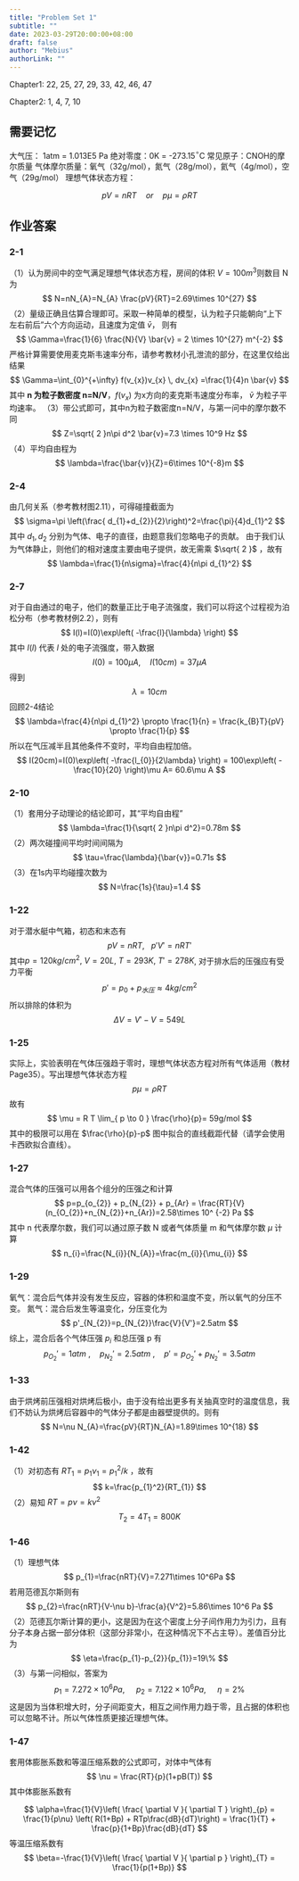 ```yaml
---
title: "Problem Set 1"
subtitle: ""
date: 2023-03-29T20:00:00+08:00
draft: false
author: "Mebius"
authorLink: ""
---
```


Chapter1: 22, 25, 27, 29, 33, 42, 46, 47 

Chapter2: 1, 4, 7, 10

## 需要记忆
大气压： 1atm = 1.013E5 Pa
绝对零度：0K = -273.15$^{\circ}$C
常见原子：CNOH的摩尔质量
气体摩尔质量：氧气（32g/mol），氮气（28g/mol），氦气（4g/mol），空气（29g/mol）
理想气体状态方程：

$$ pV=nRT \quad or \quad p\mu=\rho RT $$

## 作业答案
### 2-1
（1）认为房间中的空气满足理想气体状态方程，房间的体积 $V=100m^3$则数目 N 为
$$
N=nN_{A}=N_{A} \frac{pV}{RT}=2.69\times 10^{27}
$$
（2）量级正确且估算合理即可。采取一种简单的模型，认为粒子只能朝向“上下左右前后”六个方向运动，且速度为定值 $\bar{v}$， 则有
$$
\Gamma=\frac{1}{6} \frac{N}{V} \bar{v} = 2 \times 10^{27} m^{-2}
$$
严格计算需要使用麦克斯韦速率分布，请参考教材小孔泄流的部分，在这里仅给出结果
$$
\Gamma=\int_{0}^{+\infty} f(v_{x})v_{x} \, dv_{x} =\frac{1}{4}n \bar{v}
$$
其中 **n 为粒子数密度 n=N/V**，$f(v_{x})$ 为x方向的麦克斯韦速度分布率， $\bar{v}$ 为粒子平均速率。
（3）带公式即可，其中n为粒子数密度n=N/V，与第一问中的摩尔数不同
$$
Z=\sqrt{ 2 }n\pi d^2 \bar{v}=7.3 \times 10^9 Hz
$$
（4）平均自由程为
$$
\lambda=\frac{\bar{v}}{Z}=6\times 10^{-8}m
$$
### 2-4
由几何关系（参考教材图2.11），可得碰撞截面为
$$
\sigma=\pi \left(\frac{ d_{1}+d_{2}}{2}\right)^2=\frac{\pi}{4}d_{1}^2
$$
其中 $d_{1},d_{2}$ 分别为气体、电子的直径，由题意我们忽略电子的贡献。
由于我们认为气体静止，则他们的相对速度主要由电子提供，故无需乘 $\sqrt{ 2 }$ ，故有
$$
\lambda=\frac{1}{n\sigma}=\frac{4}{n\pi d_{1}^2}
$$
### 2-7
对于自由通过的电子，他们的数量正比于电子流强度，我们可以将这个过程视为泊松分布（参考教材例2.2），则有
$$
I(l)=I(0)\exp\left( -\frac{l}{\lambda} \right)
$$
其中 $I(l)$ 代表 $l$ 处的电子流强度，带入数据
$$
I(0)=100\mu A, \quad I(10cm)=37\mu A
$$
得到
$$
\lambda=10cm
$$
回顾2-4结论
$$
\lambda=\frac{4}{n\pi d_{1}^2} \propto \frac{1}{n} = \frac{k_{B}T}{pV} \propto \frac{1}{p}
$$
所以在气压减半且其他条件不变时，平均自由程加倍。
$$
I(20cm)=I(0)\exp\left( -\frac{l_{0}}{2\lambda} \right) = 100\exp\left( -\frac{10}{20} \right)\mu A= 60.6\mu A
$$
### 2-10
（1）套用分子动理论的结论即可，其“平均自由程”
$$
\lambda=\frac{1}{\sqrt{ 2 }n\pi d^2}=0.78m
$$
（2）两次碰撞间平均时间间隔为
$$
\tau=\frac{\lambda}{\bar{v}}=0.71s
$$
（3）在1s内平均碰撞次数为
$$
N=\frac{1s}{\tau}=1.4
$$

### 1-22
对于潜水艇中气箱，初态和末态有
$$
pV=nRT ,~ ~ ~p'V'=nRT' 
$$
其中$p=120kg/cm^2,~V=20L,~T=293K,~T'=278K$, 对于排水后的压强应有受力平衡
$$
p'=p_{0} + p_{水压}\approx 4kg/cm^2
$$
所以排除的体积为
$$
\Delta V=V'-V= 549L
$$
### 1-25
实际上，实验表明在气体压强趋于零时，理想气体状态方程对所有气体适用（教材Page35）。写出理想气体状态方程
$$
p\mu=\rho RT
$$
故有
$$
\mu = R T \lim_{ p \to 0 } \frac{\rho}{p}= 59g/mol
$$
其中的极限可以用在 $\frac{\rho}{p}-p$ 图中拟合的直线截距代替（请学会使用卡西欧拟合直线）。
### 1-27
混合气体的压强可以用各个组分的压强之和计算
$$
p=p_{o_{2}} + p_{N_{2}} + p_{Ar} = \frac{RT}{V}(n_{O_{2}}+n_{N_{2}}+n_{Ar})=2.58\times 10^
{-2} Pa
$$
其中 n 代表摩尔数，我们可以通过原子数 N 或者气体质量 m 和气体摩尔数 $\mu$ 计算
$$
n_{i}=\frac{N_{i}}{N_{A}}=\frac{m_{i}}{\mu_{i}}
$$
### 1-29
氧气：混合后气体并没有发生反应，容器的体积和温度不变，所以氧气的分压不变。
氮气：混合后发生等温变化，分压变化为
$$
p'_{N_{2}}=p_{N_{2}}\frac{V}{V'}=2.5atm
$$
综上，混合后各个气体压强 $p_{i}$ 和总压强 p 有
$$
p_{O_{2}}'=1atm~, \quad p_{N_{2}}'=2.5atm~,\quad 
p'=p_{O_{2}}' + p_{N_{2}}' = 3.5atm
$$
### 1-33
由于烘烤前压强相对烘烤后极小，由于没有给出更多有关抽真空时的温度信息，我们不妨认为烘烤后容器中的气体分子都是由器壁提供的。则有
$$
N=\nu N_{A}=\frac{pV}{RT}N_{A}=1.89\times 10^{18}
$$
### 1-42
（1）对初态有 $RT_{1}=p_{1}\nu_{1}=p_{1}^2/k$ ，故有
$$
k=\frac{p_{1}^2}{RT_{1}}
$$
（2）易知 $RT=p\nu=k\nu^2$
$$
T_{2}=4T_{1}=800K
$$
### 1-46
（1）理想气体
$$
p_{1}=\frac{nRT}{V}=7.271\times 10^6Pa
$$
若用范德瓦尔斯则有
$$
p_{2}=\frac{nRT}{V-\nu b}-\frac{a}{V^2}=5.86\times 10^6 Pa
$$
（2）范德瓦尔斯计算的更小，这是因为在这个密度上分子间作用力为引力，且有分子本身占据一部分体积（这部分非常小，在这种情况下不占主导）。差值百分比为
$$
\eta=\frac{p_{1}-p_{2}}{p_{1}}=19\%
$$
（3）与第一问相似，答案为
$$
p_{1}=7.272\times 10^6 Pa,~\quad p_{2}=7.122\times 10^{6}Pa,~\quad \eta=2\%
$$
这是因为当体积增大时，分子间距变大，相互之间作用力趋于零，且占据的体积也可以忽略不计。所以气体性质更接近理想气体。

### 1-47
套用体膨胀系数和等温压缩系数的公式即可，对体中气体有
$$
\nu = \frac{RT}{p}(1+pB(T))
$$
其中体膨胀系数有

$$ \alpha=\frac{1}{V}\left( \frac{ \partial V }{ \partial T } \right)_{p}
= \frac{1}{p\nu} \left( R(1+Bp) + RTp\frac{dB}{dT}\right) 
= \frac{1}{T} + \frac{p}{1+Bp}\frac{dB}{dT} $$
等温压缩系数有
$$
\beta=-\frac{1}{V}\left( \frac{ \partial V }{ \partial p }  \right)_{T}
= \frac{1}{p(1+Bp)}
$$
